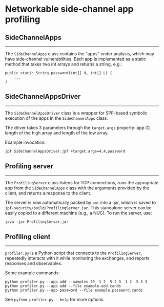 # Networkable side-channel app profiling

## SideChannelApps
---
The `SideChannelApps` class contains the "apps" under analysis, which may have side-channel vulnerabilities. Each app is implemented as a static method that takes two int arrays and returns a string, e.g.:
```
public static String password(int[] H, int[] L) {
    ...
}
```

## SideChannelAppsDriver
---
The `SideChannelAppsDriver` class is a wrapper for SPF-based symbolic execution of the apps in the `SideChannelApps` class.

The driver takes 3 parameters through the `target.args` property: app ID, length of the high array and length of the low array.

Example invocation:
```
jpf SideChannelAppsDriver.jpf +target.args=4,4,password
```

## Profiling server
---
The `ProfilingServer` class listens for TCP connections, runs the appropriate app from the `SideChannelApps` class with the arguments provided by the client, and returns a response to the client.

The server is now automatically packed by `ant` into a .jar, which is saved to `jpf-security/build/ProfilingServer.jar`. This standalone server can be easily copied to a different machine (e.g., a NUC). To run the server, use:
```
java -jar ProfilingServer.jar
```


## Profiling client
---
`profiler.py` is a Python script that connects to the `ProfilingServer`, repeatedly interacts with it while monitoring the exchanges, and reports responses and observables.

Some example commands:
```
python profiler.py --app add --samples 20  1 2  5 2 3  1 2  5 3 3
python profiler.py --app add --file example.add.cands
python profiler.py --app password --file example.password.cands
```
See `python profiler.py --help` for more options.

